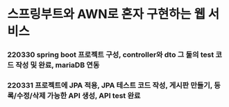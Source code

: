 # 스프링부트와 AWN로 혼자 구현하는 웹 서비스
### 220330 spring boot 프로젝트 구성, controller와 dto 그 둘의 test 코드 작성 및 완료, mariaDB 연동
### 220331 프로젝트에 JPA 적용, JPA 테스트 코드 작성, 게시판 만들기, 등록/수정/삭제 가능한 API 생성, API test 완료
